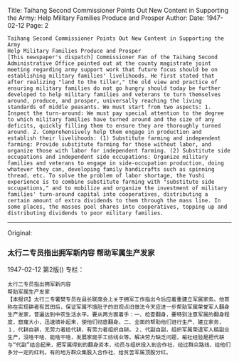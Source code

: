 Title: Taihang Second Commissioner Points Out New Content in Supporting the Army: Help Military Families Produce and Prosper
Author:
Date: 1947-02-12
Page: 2

    Taihang Second Commissioner Points Out New Content in Supporting the Army
    Help Military Families Produce and Prosper
    [This newspaper's dispatch] Commissioner Fan of the Taihang Second Administrative Office pointed out at the county magistrate joint meeting regarding army support work that future focus should be on establishing military families' livelihoods. He first stated that after realizing "land to the tiller," the old view and practice of ensuring military families do not go hungry should today be further developed to help military families and veterans to turn themselves around, produce, and prosper, universally reaching the living standards of middle peasants. We must start from two aspects: 1. Inspect the turn-around: We must pay special attention to the degree to which military families have turned around and the size of any deficits, quickly filling them to ensure they are thoroughly turned around. 2. Comprehensively help them engage in production and establish their livelihoods: (1) Substitute farming and independent farming: Provide substitute farming for those without labor, and organize those with labor for independent farming. (2) Substitute side occupations and independent side occupations: Organize military families and veterans to engage in side-occupation production, doing whatever they can, developing family handicrafts such as spinning thread, etc. To solve the problem of labor shortage, the Yushi experience is to combine substitute farming with "substitute side occupations," and to mobilize and organize the investment of military families' turn-around capital into cooperatives, distributing a certain amount of extra dividends to them through the mass line. In some places, the masses pool shares into cooperatives, topping up and distributing dividends to poor military families.



<hr /> 

Original: 


### 太行二专员指出拥军新内容  帮助军属生产发家

1947-02-12
第2版()
专栏：

    太行二专员指出拥军新内容
    帮助军属生产发家
    【本报讯】太行二专署樊专员在县长联席会上关于拥军工作指出今后应着重建立军属家务。他首称在实现耕者有其田后，保证军属不饿肚子的旧观点旧做法今天应进一步帮助军属荣誉军人翻身生产发家，普遍达到中农生活水平。要从两方面着手：一、检查翻身，要特别注意军属的翻身程度，窟窿大小，迅速填补起来，使他们彻底翻身。二、全面的帮助他们进行生产、建立家务，１、代耕自耕，无劳力者给代耕，有劳力者组织自耕。２、代副自副，组织军属荣退军人稿副业生产，没啥干啥，能啥干啥，发展家庭手工纺线业等。解决劳力缺乏问题，榆社经验是把代耕与“代副”结合起来，把军属得到的翻身资本，动员与组织投入到合作社，经过群众路线，给他们多分一定的红利。有的地方群众集股入合作社、给贫苦军属顶股分红。
